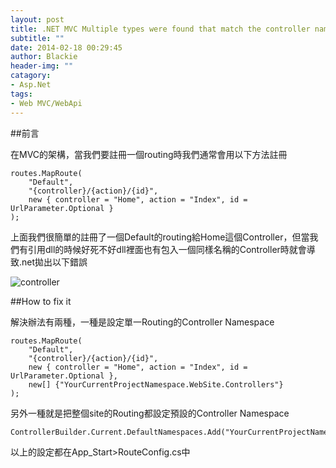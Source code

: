 ```yaml
---
layout: post
title: .NET MVC Multiple types were found that match the controller named 'XXX'
subtitle: ""
date: 2014-02-18 00:29:45
author: Blackie
header-img: ""
catagory:
- Asp.Net
tags: 
- Web MVC/WebApi
---
```


<!-- More -->

##前言

在MVC的架構，當我們要註冊一個routing時我們通常會用以下方法註冊

	routes.MapRoute(
	    "Default",
	    "{controller}/{action}/{id}",
	    new { controller = "Home", action = "Index", id = UrlParameter.Optional }
	);

上面我們很簡單的註冊了一個Default的routing給Home這個Controller，但當我們有引用dll的時候好死不好dll裡面也有包入一個同樣名稱的Controller時就會導致.net拋出以下錯誤

![controller](https://dl.dropboxusercontent.com/u/20925528/%E6%8A%80%E8%A1%93Blog/blogs/20140219/controller.png)

##How to fix it

解決辦法有兩種，一種是設定單一Routing的Controller Namespace

	routes.MapRoute(
	    "Default",
	    "{controller}/{action}/{id}",
	    new { controller = "Home", action = "Index", id = UrlParameter.Optional },
		new[] {"YourCurrentProjectNamespace.WebSite.Controllers"}
	);

另外一種就是把整個site的Routing都設定預設的Controller Namespace

	ControllerBuilder.Current.DefaultNamespaces.Add("YourCurrentProjectNamespace.WebSite.Controllers");

以上的設定都在App_Start>RouteConfig.cs中

